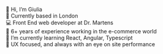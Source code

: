 👋 Hi, I’m Giulia<br/>
📍 Currently based in London<br/>
💻 Front End web developer at Dr. Martens<br/>
👀 6+ years of experience working in the e-commerce world<br/>
🌱 I’m currently learning React, Angular, Typescript<br/>
💞️ UX focused, and always with an eye on site performance<br/>

<!---
zattig/zattig is a ✨ special ✨ repository because its `README.md` (this file) appears on your GitHub profile.
You can click the Preview link to take a look at your changes.
--->
